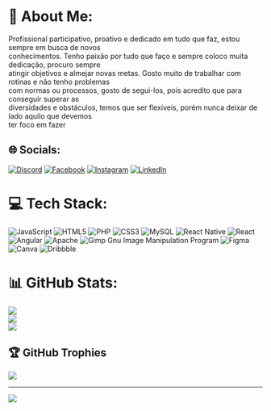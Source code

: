 # 💫 About Me:
Profissional participativo, proativo e dedicado em tudo que faz, estou sempre em busca de novos<br>conhecimentos. Tenho paixão por tudo que faço e sempre coloco muita dedicação, procuro sempre<br>atingir objetivos e almejar novas metas. Gosto muito de trabalhar com rotinas e não tenho problemas<br>com normas ou processos, gosto de segui-los, pois acredito que para conseguir superar as<br>diversidades e obstáculos, temos que ser flexíveis, porém nunca deixar de lado aquilo que devemos<br>ter foco em fazer


## 🌐 Socials:
[![Discord](https://img.shields.io/badge/Discord-%237289DA.svg?logo=discord&logoColor=white)](https://discord.gg/@daniloduarte#3431) [![Facebook](https://img.shields.io/badge/Facebook-%231877F2.svg?logo=Facebook&logoColor=white)](https://www.facebook.com/danilo.duarte.7505) [![Instagram](https://img.shields.io/badge/Instagram-%23E4405F.svg?logo=Instagram&logoColor=white)](https://www.instagram.com/danilojduarte/) [![LinkedIn](https://img.shields.io/badge/LinkedIn-%230077B5.svg?logo=linkedin&logoColor=white)](https://www.linkedin.com/in/danilo-jos%C3%A9-duarte-0b38a61a9/) 

# 💻 Tech Stack:
![JavaScript](https://img.shields.io/badge/javascript-%23323330.svg?style=for-the-badge&logo=javascript&logoColor=%23F7DF1E) ![HTML5](https://img.shields.io/badge/html5-%23E34F26.svg?style=for-the-badge&logo=html5&logoColor=white) ![PHP](https://img.shields.io/badge/php-%23777BB4.svg?style=for-the-badge&logo=php&logoColor=white) ![CSS3](https://img.shields.io/badge/css3-%231572B6.svg?style=for-the-badge&logo=css3&logoColor=white) ![MySQL](https://img.shields.io/badge/mysql-%2300f.svg?style=for-the-badge&logo=mysql&logoColor=white) ![React Native](https://img.shields.io/badge/react_native-%2320232a.svg?style=for-the-badge&logo=react&logoColor=%2361DAFB) ![React](https://img.shields.io/badge/react-%2320232a.svg?style=for-the-badge&logo=react&logoColor=%2361DAFB) ![Angular](https://img.shields.io/badge/angular-%23DD0031.svg?style=for-the-badge&logo=angular&logoColor=white) ![Apache](https://img.shields.io/badge/apache-%23D42029.svg?style=for-the-badge&logo=apache&logoColor=white) ![Gimp Gnu Image Manipulation Program](https://img.shields.io/badge/Gimp-657D8B?style=for-the-badge&logo=gimp&logoColor=FFFFFF) 	![Figma](https://img.shields.io/badge/figma-%23F24E1E.svg?style=for-the-badge&logo=figma&logoColor=white) ![Canva](https://img.shields.io/badge/Canva-%2300C4CC.svg?style=for-the-badge&logo=Canva&logoColor=white) ![Dribbble](https://img.shields.io/badge/Dribbble-EA4C89?style=for-the-badge&logo=dribbble&logoColor=white)
# 📊 GitHub Stats:
![](https://github-readme-stats.vercel.app/api?username=danilojduarte&theme=dracula&hide_border=false&include_all_commits=false&count_private=false)<br/>
![](https://github-readme-streak-stats.herokuapp.com/?user=danilojduarte&theme=dracula&hide_border=false)<br/>
![](https://github-readme-stats.vercel.app/api/top-langs/?username=danilojduarte&theme=dracula&hide_border=false&include_all_commits=false&count_private=false&layout=compact)

## 🏆 GitHub Trophies
![](https://github-profile-trophy.vercel.app/?username=danilojduarte&theme=radical&no-frame=false&no-bg=true&margin-w=4)

---
[![](https://visitcount.itsvg.in/api?id=danilojduarte&icon=0&color=0)](https://visitcount.itsvg.in)

<!-- Proudly created with GPRM ( https://gprm.itsvg.in ) -->

